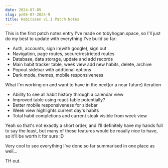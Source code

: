 ```yaml
---
date: 2024-07-05
slug: pn05-07-2024-9
title: Habitazen v1.1 Patch Notes
---
```


This is the first patch notes entry I've made on tobyhogan.space, so I'll just do my best to update with everything I've build so far:

- Auth, accounts, sign in(with google), sign out
- Navigation, page routes, secure/restricted routes
- Database, data storage, update and add records
- Main habit tracker table, week view add new habits, delete, archive
- Popout sidebar with addtional options
- Dark mode, themes, mobile responsiveness


What I'm working on and want to have in the next(or a near future) iteration
- Ability to see all habit history through a calendar view
- Improved table using react-table potentially?
- Better mobile responsiveness for sidebar
- Week view highlights current day's habits
- Total habit completions and current steak visible from week view


Yeah so that's not exactly a short order, and I'll definitely have my hands full to say the least, but many of these features would be reaally nice to have, so it'll be worth it for sure :D

Very cool to see everything I've done so far summarised in one place as well...

TH out.



